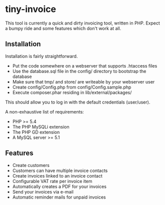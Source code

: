 # tiny-invoice

This tool is currently a quick and dirty invoicing tool, written in
PHP. Expect a bumpy ride and some features which don't work at all.

## Installation

Installation is fairly straightforward.

  * Put the code somewhere on a webserver that supports .htaccess files
  * Use the database.sql file in the config/ directory to bootstrap the database
  * Make sure that tmp/ and store/ are writeable by your webserver user
  * Create config/Config.php from config/Config.sample.php
  * Execute composer.phar residing in lib/external/packages/

This should allow you to log in with the default credentials (user/user).

A non-exhaustive list of requirements:

  * PHP >= 5.4
  * The PHP MySQLi extension
  * The PHP GD extension
  * A MySQL server >= 5.1

## Features

  * Create customers
  * Customers can have multiple invoice contacts
  * Create invoices linked to an invoice contact
  * Configurable VAT rate per invoice item
  * Automatically creates a PDF for your invoices
  * Send your invoices via e-mail
  * Automatic reminder mails for unpaid invoices